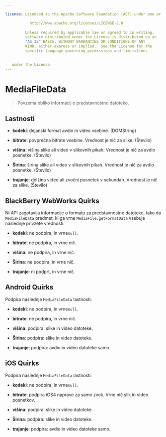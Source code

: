 ```yaml
---

license: Licensed to the Apache Software Foundation (ASF) under one or more contributor license agreements. See the NOTICE file distributed with this work for additional information regarding copyright ownership. The ASF licenses this file to you under the Apache License, Version 2.0 (the "License"); you may not use this file except in compliance with the License. You may obtain a copy of the License at

           http://www.apache.org/licenses/LICENSE-2.0
    
         Unless required by applicable law or agreed to in writing,
         software distributed under the License is distributed on an
         "AS IS" BASIS, WITHOUT WARRANTIES OR CONDITIONS OF ANY
         KIND, either express or implied.  See the License for the
         specific language governing permissions and limitations
    

   under the License.
---
```


# MediaFileData

> Povzema obliko informacij o predstavnostno datoteko.

## Lastnosti

*   **kodeki**: dejanski format avdio in video vsebine. (DOMString)

*   **bitrate**: povprečna bitrate vsebine. Vrednost je nič za slike. (Število)

*   **višina**: višina slike ali video v slikovnih pikah. Vrednost je nič za avdio posnetke. (Število)

*   **Širina**: širina slike ali video v slikovnih pikah. Vrednost je nič za avdio posnetke. (Število)

*   **trajanje**: dolžina video ali zvočni posnetek v sekundah. Vrednost je nič za slike. (Število)

## BlackBerry WebWorks Quirks

Ni API zagotavlja informacije o formatu za predstavnostne datoteke, tako da `MediaFileData` predmet, ki ga vrne `MediaFile.getFormatData` vsebuje naslednje privzete vrednosti:

*   **kodeki**: ne podpira, in vrne`null`.

*   **bitrate**: ne podpira, in vrne nič.

*   **višina**: ne podpira, in vrne nič.

*   **Širina**: ne podpira, in vrne nič.

*   **trajanje**: ni podprt, in vrne nič.

## Android Quirks

Podpira naslednje `MediaFileData` lastnosti:

*   **kodeki**: ne podpira, in vrne`null`.

*   **bitrate**: ne podpira, in vrne nič.

*   **višina**: podpira: slike in video datoteke.

*   **Širina**: podpira: slike in video datoteke.

*   **trajanje**: podpira: avdio in video datoteke samo.

## iOS Quirks

Podpira naslednje `MediaFileData` lastnosti:

*   **kodeki**: ne podpira, in vrne`null`.

*   **bitrate**: podpira iOS4 naprave za samo zvok. Vrne nič slik in video posnetkov.

*   **višina**: podpira: slike in video datoteke.

*   **Širina**: podpira: slike in video datoteke.

*   **trajanje**: podpira: avdio in video datoteke samo.